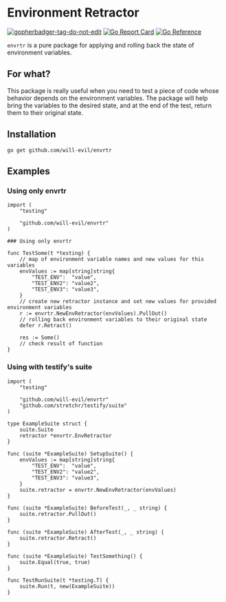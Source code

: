 # Environment Retractor
<a href='https://github.com/jpoles1/gopherbadger' target='_blank'>![gopherbadger-tag-do-not-edit](https://img.shields.io/badge/Go%20Coverage-100%25-brightgreen.svg?longCache=true&style=flat)</a>
[![Go Report Card](https://goreportcard.com/badge/github.com/will-evil/envrtr)](https://goreportcard.com/report/github.com/will-evil/envrtr)
[![Go Reference](https://pkg.go.dev/badge/github.com/will-evil/envrtr.svg)](https://pkg.go.dev/github.com/will-evil/envrtr)

`envrtr` is a pure package for applying and rolling back the state of environment variables.

## For what?

This package is really useful when you need to test a piece of code whose behavior depends on the environment variables.
The package will help bring the variables to the desired state, and at the end of the test, return them to their original state.

## Installation

```
go get github.com/will-evil/envrtr
```

## Examples

### Using only envrtr

```
import (
    "testing"

    "github.com/will-evil/envrtr"
)

### Using only envrtr

func TestSome(t *testing) {
    // map of environment variable names and new values for this variables
    envValues := map[string]string{
		"TEST_ENV":  "value",
		"TEST_ENV2": "value2",
		"TEST_ENV3": "value3",
	}
    // create new retractor instance and set new values for provided environment variables
    r := envrtr.NewEnvRetractor(envValues).PullOut()
    // rolling back environment variables to their original state
    defer r.Retract()

    res := Some()
    // check result of function
}
```

### Using with testify's suite

```
import (
	"testing"

  	"github.com/will-evil/envrtr"
	"github.com/stretchr/testify/suite"
)

type ExampleSuite struct {
	suite.Suite
    retractor *envrtr.EnvRetractor
}

func (suite *ExampleSuite) SetupSuite() {
  	envValues := map[string]string{
		"TEST_ENV":  "value",
		"TEST_ENV2": "value2",
		"TEST_ENV3": "value3",
	}
    suite.retractor = envrtr.NewEnvRetractor(envValues)
}

func (suite *ExampleSuite) BeforeTest(_, _ string) {
  	suite.retractor.PullOut()
}

func (suite *ExampleSuite) AfterTest(_, _ string) {
  	suite.retractor.Retract()
}

func (suite *ExampleSuite) TestSomething() {
  	suite.Equal(true, true)
}

func TestRunSuite(t *testing.T) {
  	suite.Run(t, new(ExampleSuite))
}
```
